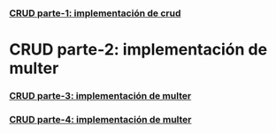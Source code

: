### [CRUD parte-1: implementación de crud](https://github.com/Leandro-Mumbach/CRUD-parte-1/tree/crud-parte-1)
#  CRUD parte-2: implementación de multer
### [CRUD parte-3: implementación de multer](https://github.com/Leandro-Mumbach/CRUD-parte-1/tree/crud-parte-3)
### [CRUD parte-4: implementación de multer](https://github.com/Leandro-Mumbach/CRUD-parte-1/tree/crud-parte-4)

